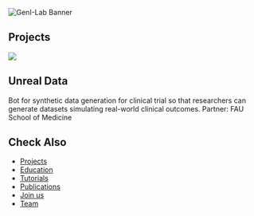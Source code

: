 ![GenI-Lab Banner](http://generativeintelligencelab.ai/images/icons/genilab-banner.png)

## Projects

<div class="project-container">
  <div class="project-grid">
    <div class="project-card blue-bg">
      <a href="https://docs.google.com/document/d/1Fa6YZ75rma7YRSFDcc5yKNp55sUEScQLK96JY2_uexY/edit?pli=1&tab=t.hiobhzuibax7#heading=h.4orukig2d4zl" target="_blank">
        <img src="http://generativeintelligencelab.ai/images/projects/unreal-data.png">
      </a>
      <div class="project-card-content">
        <h2>Unreal Data</h2>
        <p>Bot for synthetic data generation for clinical trial so that researchers can generate datasets simulating real-world clinical outcomes. Partner: FAU School of Medicine</p>
      </div>
    </div>
  </div>
</div>


## Check Also

* [Projects](./projects.md)
* [Education](./knowledge.md#education)
* [Tutorials](./knowledge.md#tutorials)
* [Publications](./knowledge.md#publications)
* [Join us](./collaborate.md)
* [Team](./people.html)


 

